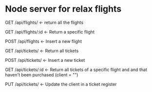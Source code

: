 # Node server for relax flights

GET /api/flights/ <- return all the flights 

GET /api/flights/:id <- Return a specific flight 

POST /api/flights <- Insert a new flight 

GET /api/tickets/ <- Return all tickets 

POST /api/tickets/ <- Insert a new ticket 

GET /api/tickets/:id <- Return all tickets of a specific flight and and that haven't been purchased (client = "") 

PUT /api/tickets/ <- Update the client in a ticket register
